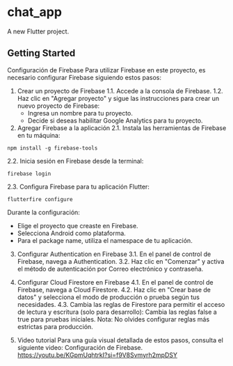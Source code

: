 # chat_app

A new Flutter project.

## Getting Started

Configuración de Firebase
Para utilizar Firebase en este proyecto, es necesario configurar Firebase siguiendo estos pasos:

  1. Crear un proyecto de Firebase
1.1. Accede a la consola de Firebase.
1.2. Haz clic en "Agregar proyecto" y sigue las instrucciones para crear un nuevo proyecto de Firebase:
      + Ingresa un nombre para tu proyecto.
      + Decide si deseas habilitar Google Analytics para tu proyecto.
  2. Agregar Firebase a la aplicación
2.1. Instala las herramientas de Firebase en tu máquina:
```
npm install -g firebase-tools
```
2.2. Inicia sesión en Firebase desde la terminal:
```
firebase login
```
2.3. Configura Firebase para tu aplicación Flutter:
```
flutterfire configure
```
Durante la configuración:
  + Elige el proyecto que creaste en Firebase.
  + Selecciona Android como plataforma.
  + Para el package name, utiliza el namespace de tu aplicación.
    
  3. Configurar Authentication en Firebase
3.1. En el panel de control de Firebase, navega a Authentication.
3.2. Haz clic en "Comenzar" y activa el método de autenticación por Correo electrónico y contraseña.

  4. Configurar Cloud Firestore en Firebase
4.1. En el panel de control de Firebase, navega a Cloud Firestore.
4.2. Haz clic en "Crear base de datos" y selecciona el modo de producción o prueba según tus necesidades.
4.3. Cambia las reglas de Firestore para permitir el acceso de lectura y escritura (solo para desarrollo):
Cambia las reglas false a true para pruebas iniciales. Nota: No olvides configurar reglas más estrictas para producción.

  5. Video tutorial
Para una guía visual detallada de estos pasos, consulta el siguiente video: Configuración de Firebase.
https://youtu.be/KGpmUqhtrkI?si=f9V8Svmyrh2mpDSY
